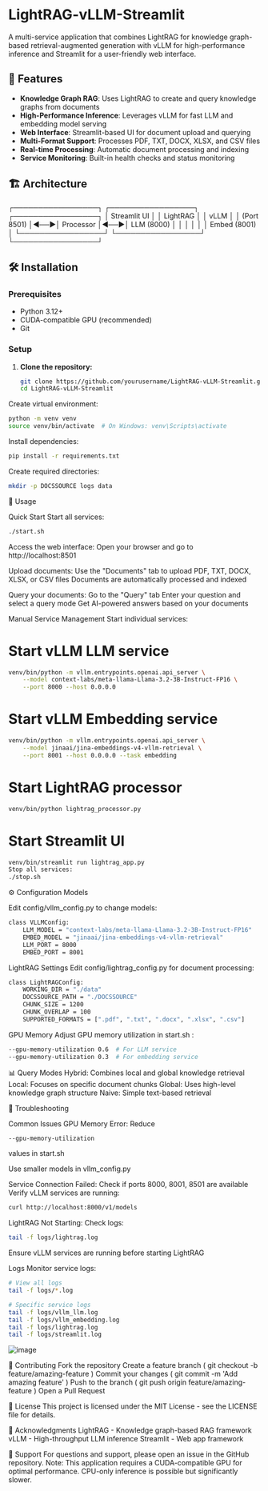 # LightRAG-vLLM-Streamlit

A multi-service application that combines LightRAG for knowledge graph-based retrieval-augmented generation with vLLM for high-performance inference and Streamlit for a user-friendly web interface.

## 🚀 Features

- **Knowledge Graph RAG**: Uses LightRAG to create and query knowledge graphs from documents
- **High-Performance Inference**: Leverages vLLM for fast LLM and embedding model serving
- **Web Interface**: Streamlit-based UI for document upload and querying
- **Multi-Format Support**: Processes PDF, TXT, DOCX, XLSX, and CSV files
- **Real-time Processing**: Automatic document processing and indexing
- **Service Monitoring**: Built-in health checks and status monitoring

## 🏗️ Architecture

┌─────────────────┐ ┌─────────────────┐ ┌─────────────────┐ │ Streamlit UI │ │ LightRAG │ │ vLLM │ │ (Port 8501) │◄──►│ Processor │◄──►│ LLM (8000) │ │ │ │ │ │ Embed (8001) │ └─────────────────┘ └─────────────────┘ └─────────────────┘

## 🛠️ Installation

### Prerequisites

- Python 3.12+
- CUDA-compatible GPU (recommended)
- Git

### Setup

1. **Clone the repository:**
   ```bash
   git clone https://github.com/yourusername/LightRAG-vLLM-Streamlit.git
   cd LightRAG-vLLM-Streamlit
   ```

Create virtual environment:
```bash
python -m venv venv
source venv/bin/activate  # On Windows: venv\Scripts\activate
```

Install dependencies:
```bash
pip install -r requirements.txt
```

Create required directories:
```bash
mkdir -p DOCSSOURCE logs data
```

🚦 Usage

Quick Start
Start all services:
```bash
./start.sh
```

Access the web interface: Open your browser and go to
http://localhost:8501

Upload documents:
Use the "Documents" tab to upload PDF, TXT, DOCX, XLSX, or CSV files
Documents are automatically processed and indexed

Query your documents:
Go to the "Query" tab
Enter your question and select a query mode
Get AI-powered answers based on your documents

Manual Service Management
Start individual services:
# Start vLLM LLM service
```bash
venv/bin/python -m vllm.entrypoints.openai.api_server \
    --model context-labs/meta-llama-Llama-3.2-3B-Instruct-FP16 \
    --port 8000 --host 0.0.0.0
```

# Start vLLM Embedding service
```bash
venv/bin/python -m vllm.entrypoints.openai.api_server \
    --model jinaai/jina-embeddings-v4-vllm-retrieval \
    --port 8001 --host 0.0.0.0 --task embedding
```

# Start LightRAG processor
```bash
venv/bin/python lightrag_processor.py
```

# Start Streamlit UI
```bash
venv/bin/streamlit run lightrag_app.py
Stop all services:
./stop.sh
```

⚙️ Configuration
Models

Edit
config/vllm_config.py
to change models:
```bash
class VLLMConfig:
    LLM_MODEL = "context-labs/meta-llama-Llama-3.2-3B-Instruct-FP16"
    EMBED_MODEL = "jinaai/jina-embeddings-v4-vllm-retrieval"
    LLM_PORT = 8000
    EMBED_PORT = 8001
```

LightRAG Settings
Edit
config/lightrag_config.py
for document processing:
```bash
class LightRAGConfig:
    WORKING_DIR = "./data"
    DOCSSOURCE_PATH = "./DOCSSOURCE"
    CHUNK_SIZE = 1200
    CHUNK_OVERLAP = 100
    SUPPORTED_FORMATS = [".pdf", ".txt", ".docx", ".xlsx", ".csv"]
```

GPU Memory
Adjust GPU memory utilization in
start.sh
:
```bash
--gpu-memory-utilization 0.6  # For LLM service
--gpu-memory-utilization 0.3  # For embedding service
```

📊 Query Modes
Hybrid: Combines local and global knowledge retrieval
Local: Focuses on specific document chunks
Global: Uses high-level knowledge graph structure
Naive: Simple text-based retrieval

🔧 Troubleshooting

Common Issues
GPU Memory Error:
Reduce
```bash
--gpu-memory-utilization
```
values in
start.sh


Use smaller models in
vllm_config.py

Service Connection Failed:
Check if ports 8000, 8001, 8501 are available
Verify vLLM services are running:
```bash
curl http://localhost:8000/v1/models
```

LightRAG Not Starting:
Check logs:
```bash
tail -f logs/lightrag.log
```

Ensure vLLM services are running before starting LightRAG

Logs
Monitor service logs:
```bash
# View all logs
tail -f logs/*.log

# Specific service logs
tail -f logs/vllm_llm.log
tail -f logs/vllm_embedding.log
tail -f logs/lightrag.log
tail -f logs/streamlit.log
```
![image](https://github.com/user-attachments/assets/83826ff0-c7dd-45ae-8cc8-a1a88629ee6a)


🤝 Contributing
Fork the repository
Create a feature branch (
git checkout -b feature/amazing-feature
)
Commit your changes (
git commit -m 'Add amazing feature'
)
Push to the branch (
git push origin feature/amazing-feature
)
Open a Pull Request

📝 License
This project is licensed under the MIT License - see the LICENSE file for details.

🙏 Acknowledgments
LightRAG - Knowledge graph-based RAG framework
vLLM - High-throughput LLM inference
Streamlit - Web app framework

📧 Support
For questions and support, please open an issue in the GitHub repository.
Note: This application requires a CUDA-compatible GPU for optimal performance. CPU-only inference is possible but significantly slower.
